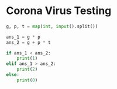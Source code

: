 # Corona Virus Testing

```python
g, p, t = map(int, input().split())

ans_1 = g * p
ans_2 = g + p * t

if ans_1 < ans_2:
    print(1)
elif ans_1 > ans_2:
    print(2)
else:
    print(0)
```
